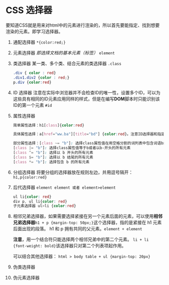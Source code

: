 # CSS 选择器

要知道CSS就是用来对html中的元素进行渲染的，所以首先要能指定、找到想要渲染的元素。即学习选择器。

1. 通配选择器 `*{color:red;}`
2. 元素选择器 *即选择文档的基本元素（标签）* `element`
3. 类选择器 某一类、多个类、结合元素的类选择器 `.class`
    ```css
    .div { color : red}
    .div1.div2 {color : red;}
    p.div {color:red}
    ```
4. ID 选择器 注意在实际中浏览器并不会检查ID的唯一性，设置多个ID，可以为这些具有相同的ID元素应用同样的样式，但是在编写**DOM**脚本时只能识别该ID的第一个元素 `#id`
5. 属性选择器
    ```css
    简单属性选择：h1[class]{color:red}

    具体属性选择：a[href="ww.ba"][title="bd"] {color:red}。注意ID选择器和指定id属性的选择器并不是一回事，其优先级不同

    部分属性选择：[class ~= "b"]: 选择class属性值在用空格分割的词列表中包含词语b的所有元素；
    [class |= "b"]: 选择class属性值等于b或者以b-开头的所有元素
    [class ^= "b"]: 选择以 b 开头的所有元素
    [class $= "b"]: 选择以 b 结尾的所有元素
    [class *= "b"]: 选择包含 b 的所有元素
    ```
6. 分组选择器 
    将要分组的选择器放在规则左边，并用逗号隔开：`h1,p{color:red}`
7. 后代选择器  `element element 或者 element>element`

    ```css
    ul li{color: red}
    div p, ul li{color: red}
    子元素选择器 ul>li {color:red}
    ```
8.  相邻兄弟选择器，如果需要选择紧接在另一个元素后面的元素，可以使用**相邻兄弟选择器**`h1 + p {margin-top: 50px;}`这个选择器，指的是紧接在 h1 元素后面出现的段落。 h1 和 p 拥有共同的父元素。`element + element`

    **注意**，用一个结合符只能选择两个相邻兄弟中的第二个元素。
    `li + li {font-weight: bold}`该选择器只对第二个列表项起作用。

    可以结合其他选择器：
    `html > body table + ul {margin-top: 20px}`
9. 伪类选择器
10. 伪元素选择器
